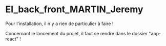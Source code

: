 # EI_back_front_MARTIN_Jeremy

Pour l'installation, il n'y a rien de particulier à faire !

Concernant le lancement du projet, il faut se rendre dans le dossier "app-react" !
